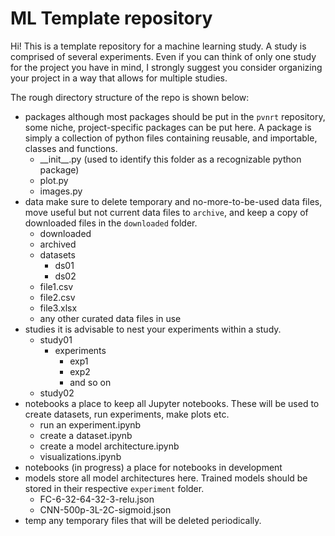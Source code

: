 # ML Template repository

Hi! This is a template repository for a machine learning study. A study is comprised of several experiments. Even if you can think of only one study for the project you have in mind, I strongly suggest you consider organizing your project in a way that allows for multiple studies.

The rough directory structure of the repo is shown below:

- packages
  although most packages should be put in the `pvnrt` repository, some niche, project-specific packages can be put here. A package is simply a collection of python files containing reusable, and importable, classes and functions.
  - \_\_init__.py (used to identify this folder as a recognizable python package)
  - plot.py
  - images.py
- data
  make sure to delete temporary and no-more-to-be-used data files, move useful but not current data files to `archive`, and keep a copy of downloaded files in the `downloaded` folder.
  - downloaded
  - archived
  - datasets
    - ds01
    - ds02
  - file1.csv
  - file2.csv
  - file3.xlsx
  - any other curated data files in use
- studies
  it is advisable to nest your experiments within a study.
  - study01
    - experiments
      - exp1
      - exp2
      - and so on
  - study02
- notebooks
  a place to keep all Jupyter notebooks. These will be used to create datasets, run experiments, make plots etc.
  - run an experiment.ipynb
  - create a dataset.ipynb
  - create a model architecture.ipynb
  - visualizations.ipynb
- notebooks (in progress)
  a place for notebooks in development
- models
  store all model architectures here. Trained models should be stored in their respective `experiment` folder.
  - FC-6-32-64-32-3-relu.json
  - CNN-500p-3L-2C-sigmoid.json
- temp
  any temporary files that will be deleted periodically.